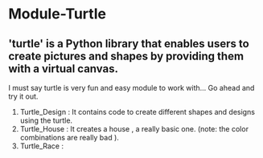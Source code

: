 # Module-Turtle
 ## 'turtle' is a Python library that enables users to create pictures and shapes by providing them with a virtual canvas.
  I must say turtle is very fun and easy module to work with...
  Go ahead and try it out.
  
  1. Turtle_Design : It contains code to create different shapes and designs using the turtle.
  2. Turtle_House : It creates a house , a really basic one. (note: the color combinations are really bad ).
  3. Turtle_Race :
